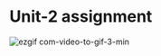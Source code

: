 # Unit-2 assignment 

![ezgif com-video-to-gif-3-min](https://user-images.githubusercontent.com/42979064/108484269-dd308380-72c5-11eb-8574-844241ed9b95.gif)

